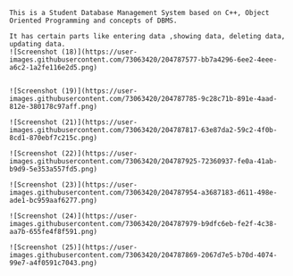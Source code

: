     This is a Student Database Management System based on C++, Object Oriented Programming and concepts of DBMS.
    
    It has certain parts like entering data ,showing data, deleting data, updating data.
    ![Screenshot (18)](https://user-images.githubusercontent.com/73063420/204787577-bb7a4296-6ee2-4eee-a6c2-1a2fe116e2d5.png)
    
    
    ![Screenshot (19)](https://user-images.githubusercontent.com/73063420/204787785-9c28c71b-891e-4aad-812e-380178c97aff.png)
     
    ![Screenshot (21)](https://user-images.githubusercontent.com/73063420/204787817-63e87da2-59c2-4f0b-8cd1-870ebf7c215c.png)

    ![Screenshot (22)](https://user-images.githubusercontent.com/73063420/204787925-72360937-fe0a-41ab-b9d9-5e353a557fd5.png)

    ![Screenshot (23)](https://user-images.githubusercontent.com/73063420/204787954-a3687183-d611-498e-ade1-bc959aaf6277.png)

    ![Screenshot (24)](https://user-images.githubusercontent.com/73063420/204787979-b9dfc6eb-fe2f-4c38-aa7b-655fe4f8f591.png)
    
    ![Screenshot (25)](https://user-images.githubusercontent.com/73063420/204787869-2067d7e5-b70d-4074-99e7-a4f0591c7043.png)



